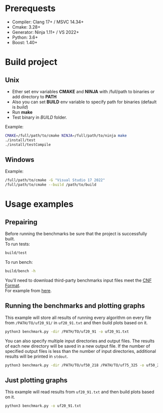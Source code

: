 # Prerequests

* Compiler: Clang 17+ / MSVC 14.34+
* Cmake: 3.28+
* Generator: Ninja 1.11+ / VS 2022+
* Python: 3.6+
* Boost: 1.40+

# Build project
## Unix
* Ether set env variables **CMAKE** and **NINJA** with /full/path to binaries or add directory to **PATH** 
* Also you can set **BUILD** env variable to specify path for binaries (default is *build*)
* Run **make**
* Test binary in *BUILD* folder.

Example:
```bash
CMAKE=/full/path/to/cmake NINJA=/full/path/to/ninja make
./install/test
./install/testCompile
```

## Windows
Example:
```bash
/full/path/to/cmake -G "Visual Studio 17 2022"
/full/path/to/cmake --build /path/to/build
```

# Usage examples
## Prepairing
Before running the benchmarks be sure that the project is successfully built.  
To run tests:
```bash
build/test
```
To run bench:
```bash
build/bench -h
```
You'll need to download third-party benchmarks input files meet the [CNF Format](https://www.cs.ubc.ca/~hoos/SATLIB/Benchmarks/SAT/satformat.ps).  
For example from [here](https://www.cs.ubc.ca/~hoos/SATLIB/benchm.html).

## Running the benchmarks and plotting graphs
This example will store all results of running every algorithm on every file from `/PATH/TO/uf20_91/` in `uf20_91.txt` and then build plots based on it.
```bash
python3 benchmark.py -dir /PATH/TO/uf20_91 -o uf20_91.txt
```

You can also specify multiple input directories and output files. The results of each new directory will be saved in a new output file. If the number of specified output files is less than the number of input directories, additional results will be printed in `stdout`.
```bash
python3 benchmark.py -dir /PATH/TO/uf50_218 /PATH/TO/uf75_325 -o uf50_218.txt uf75_325.txt
```
## Just plotting graphs
This example will read results from `uf20_91.txt` and then build plots based on it.
```bash
python3 benchmark.py -o uf20_91.txt
```